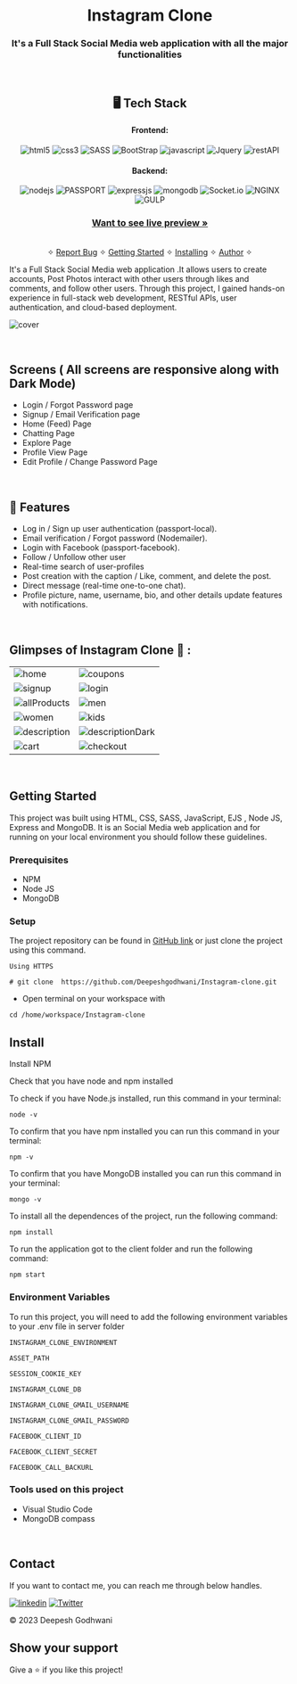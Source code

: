 <h1 align="center">Instagram Clone</h1>

<h3 align="center">It's a Full Stack Social Media web application with all the major functionalities</h3>

<br />

<h2 align="center">🖥️ Tech Stack</h2>


<h4 align="center">Frontend:</h4>

<p align="center">
  <img src="https://img.shields.io/badge/HTML5-E34F26?style=for-the-badge&logo=html5&logoColor=white" alt="html5" />
  <img src="https://img.shields.io/badge/CSS3-1572B6?style=for-the-badge&logo=css3&logoColor=white" alt="css3" />
  <img src="https://img.shields.io/badge/Sass-CC6699.svg?style=for-the-badge&logo=Sass&logoColor=white" alt="SASS" />
  <img src="https://img.shields.io/badge/Bootstrap-7952B3.svg?style=for-the-badge&logo=Bootstrap&logoColor=white" alt="BootStrap" />
  <img src="https://img.shields.io/badge/JavaScript-323330?style=for-the-badge&logo=javascript&logoColor=F7DF1E" alt="javascript" />
  <img src="https://img.shields.io/badge/jQuery-0769AD.svg?style=for-the-badge&logo=jQuery&logoColor=white" alt="Jquery" />
  <img src="https://img.shields.io/badge/Rest_API-02303A?style=for-the-badge&logo=react-router&logoColor=white" alt="restAPI" />  
</p>


<h4 align="center">Backend:</h4>

<p align="center">
  <img src="https://img.shields.io/badge/Node.js-339933?style=for-the-badge&logo=nodedotjs&logoColor=white" alt="nodejs" />
  <img src="https://img.shields.io/badge/Passport-34E27A.svg?style=for-the-badge&logo=Passport&logoColor=white" alt="PASSPORT" />
  <img src="https://img.shields.io/badge/Express.js-000000?style=for-the-badge&logo=express&logoColor=white" alt="expressjs" />
  <img src="https://img.shields.io/badge/MongoDB-4EA94B?style=for-the-badge&logo=mongodb&logoColor=white" alt="mongodb" />
  <img src="https://img.shields.io/badge/Socket.io-010101.svg?style=for-the-badge&logo=socketdotio&logoColor=white" alt="Socket.io" />
  <img src="https://img.shields.io/badge/NGINX-009639.svg?style=for-the-badge&logo=NGINX&logoColor=white" alt="NGINX" />
  <img src="https://img.shields.io/badge/gulp-CF4647.svg?style=for-the-badge&logo=gulp&logoColor=white" alt="GULP" />
  
  
</p>



<h3 align="center"><a href="http://deepeshgodwaniproject.tech/"><strong>Want to see live preview »</strong></a></h3>

<p align="center">
  <br />&#10023;
  <a href="https://github.com/Deepeshgodwani/Instagram-clone/issues">Report Bug</a> &#10023;
  <a href="#Getting-Started">Getting Started</a> &#10023; 
  <a href="#Install">Installing</a> &#10023;
  <a href="#Contact">Author</a> &#10023;
</p>

It's a Full Stack Social Media web application .It allows users to create accounts, Post Photos  interact with other users through likes and comments, and follow other users. Through this project, I gained hands-on experience in full-stack web development, RESTful APIs, user authentication, and cloud-based deployment.



![cover](https://res.cloudinary.com/dynjwlpl3/image/upload/v1676621497/Instagram-clone/instaHome_iiktz1.png)

<br />

## Screens ( All screens are responsive along with Dark Mode)
- Login / Forgot Password page
- Signup / Email Verification page
- Home (Feed) Page
- Chatting Page
- Explore Page
- Profile View Page
- Edit Profile / Change Password Page


<br />


## 🚀 Features
- Log in / Sign up user authentication (passport-local).
- Email verification / Forgot password (Nodemailer).
- Login with Facebook (passport-facebook).
- Follow / Unfollow other user
- Real-time search of user-profiles
- Post creation with the caption / Like, comment, and delete the post.
- Direct message (real-time one-to-one chat).
- Profile picture, name, username, bio, and other details update features with notifications.


<br />

## Glimpses of Instagram Clone 🙈 :


<table>
  <tr>
    <td><img src="https://res.cloudinary.com/dynjwlpl3/image/upload/v1676621492/Instagram-clone/insta1_wsizzu.png" alt="home" /></td>
    <td><img src="https://res.cloudinary.com/dynjwlpl3/image/upload/v1676621492/Instagram-clone/INSTA2_zpopzl.png" alt="coupons" /></td>
  </tr>
  <tr>
    <td><img src="https://res.cloudinary.com/dynjwlpl3/image/upload/v1676621475/Instagram-clone/insta_email-verify_pvkkmn.png" alt="signup" /></td>
    <td><img src="https://res.cloudinary.com/dynjwlpl3/image/upload/v1676621475/Instagram-clone/email_link_nqyc68.png" alt="login" /></td>
  </tr>
  <tr>
    <td><img src="https://res.cloudinary.com/dynjwlpl3/image/upload/v1676621497/Instagram-clone/instaHome_iiktz1.png" alt="allProducts" /></td>
    <td><img src="https://res.cloudinary.com/dynjwlpl3/image/upload/v1676621475/Instagram-clone/instaStories_o65yir.png" alt="men" /></td>
  </tr>
  <tr>
    <td><img src="https://res.cloudinary.com/dynjwlpl3/image/upload/v1676621476/Instagram-clone/create_post_lvclhk.png" alt="women" /></td>
    <td><img src="https://res.cloudinary.com/dynjwlpl3/image/upload/v1676621476/Instagram-clone/insta_postView_swidvd.png" alt="kids" /></td>
  </tr>
  <tr>
    <td><img src="https://res.cloudinary.com/dynjwlpl3/image/upload/v1676621475/Instagram-clone/insta_chatting_xnewyw.png" alt="description" /></td>
    <td><img src="https://res.cloudinary.com/dynjwlpl3/image/upload/v1676621476/Instagram-clone/explore_alqiwg.png" alt="descriptionDark" /></td>
  </tr>
  <tr>
    <td><img src="https://res.cloudinary.com/dynjwlpl3/image/upload/v1676621475/Instagram-clone/instagram_profile_eynlpg.png" alt="cart" /></td>
    <td><img src="https://res.cloudinary.com/dynjwlpl3/image/upload/v1676621474/Instagram-clone/instagram_edit_profile_g71wom.png" alt="checkout" /></td>
  </tr>
</table>

<br />


## Getting Started

This project was built using HTML, CSS, SASS, JavaScript, EJS , Node JS, Express and MongoDB. It is an Social Media web application and for running on your local environment you should follow these guidelines.


### Prerequisites

- NPM 
- Node JS
- MongoDB

### Setup


The project repository can be found in [GitHub link](https://github.com/Deepeshgodhwani/Instagram-clone) or just clone the project using this command. 


```
Using HTTPS

# git clone  https://github.com/Deepeshgodhwani/Instagram-clone.git
```

+ Open terminal on your workspace with

```
cd /home/workspace/Instagram-clone
```


## Install

Install NPM

Check that you have node and npm installed

To check if you have Node.js installed, run this command in your terminal:


```
node -v
```

To confirm that you have npm installed you can run this command in your terminal:


```
npm -v
```

To confirm that you have MongoDB installed you can run this command in your terminal:


```
mongo -v
```


To install all the dependences of the project, run the following command:


```
npm install
```


To run the application got to the client folder and run the following command:

```
npm start
```

### Environment Variables

To run this project, you will need to add the following environment variables to your .env file in server folder

`INSTAGRAM_CLONE_ENVIRONMENT`

`ASSET_PATH`

`SESSION_COOKIE_KEY`

`INSTAGRAM_CLONE_DB`

`INSTAGRAM_CLONE_GMAIL_USERNAME`

`INSTAGRAM_CLONE_GMAIL_PASSWORD`

`FACEBOOK_CLIENT_ID`

`FACEBOOK_CLIENT_SECRET`

`FACEBOOK_CALL_BACKURL`


### Tools used on this project

- Visual Studio Code
- MongoDB compass

<br/>


## Contact

If you want to contact me, you can reach me through below handles.

[![linkedin](https://img.shields.io/badge/Deepesh_Godhwani-0077B5?style=for-the-badge&logo=linkedin&logoColor=white)](https://linkedin.com/in/deeepesh-godhwani-4269531b0)
[![Twitter](https://img.shields.io/badge/Deepesh_Godhwani-20232A?style=for-the-badge&logo=Github&logoColor=white)](https://github.com/Deepeshgodhwani)

© 2023 Deepesh Godhwani

## Show your support

Give a ⭐️ if you like this project!



